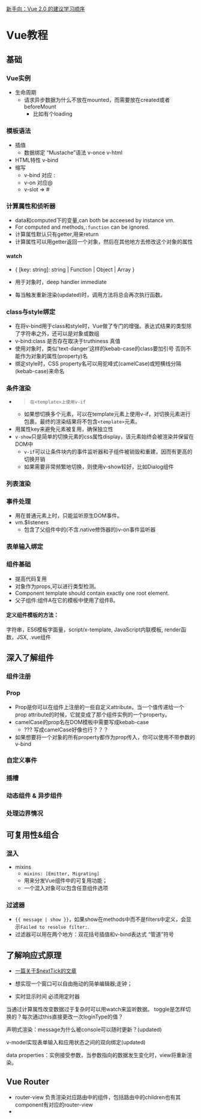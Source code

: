 [新手向：Vue 2.0 的建议学习顺序](https://zhuanlan.zhihu.com/p/23134551)

# Vue教程

## 基础
### Vue实例
+ 生命周期
  + 请求异步数据为什么不放在mounted，而需要放在created或者beforeMount
    + 比如有个loading
### 模板语法
+ 插值
  + 数据绑定   “Mustache”语法   v-once    v-html
+ HTML特性   v-bind
+ 缩写
  + v-bind 对应 :    
  + v-on 对应@
  + v-slot => #

### 计算属性和侦听器
+ data和computed下的变量,can both be acceesed by instance vm.
+ For computed and methods,`:function` can be ignored.
+ 计算属性默认只有getter,用来return 
+ 计算属性可以用getter返回一个对象，然后在其他地方去修改这个对象的属性

#### watch
+ { [key: string]: string | Function | Object | Array }
+ 用于对象时，deep  handler  immediate 

+ 每当触发重新渲染(updated)时，调用方法将总会再次执行函数。

### class与style绑定
+ 在将v-bind用于class和style时，Vue做了专门的增强。表达式结果的类型除了字符串之外，还可以是对象或数组
+ v-bind:class 是否存在取决于truthiness 真值
+ 使用对象时，类似'text-danger'这样的kebab-case的class要加引号 否则不能作为对象的属性(property)名
+ 绑定style时，CSS property名可以用驼峰式(camelCase)或短横线分隔(kebab-case)来命名

### 条件渲染
+ > `在<template>上使用v-if`
  + 如果想切换多个元素，可以在template元素上使用v-if，对切换元素进行包裹。最终的渲染结果将不包含`<template>`元素。
+ 用属性key来避免元素被复用，确保独立性
+ `v-show`只是简单的切换元素的css属性display，该元素始终会被渲染并保留在DOM中 
  + `v-if`可以让条件块内的事件监听器和子组件被销毁和重建，因而有更高的切换开销
  + 如果需要非常频繁地切换，则使用v-show较好，比如Dialog组件

### 列表渲染
### 事件处理
+ 用在普通元素上时，只能监听原生DOM事件。
+ vm.$listeners
  + 包含了父组件中的(不含.native修饰器的)v-on事件监听器

### 表单输入绑定

### 组件基础
+ 提高代码复用
+ 对象作为props,可以进行类型检测。
+ Component template should contain exactly one root element.
+ 父子组件:组件A在它的模板中使用了组件B。
#### 定义组件模板的方法： 
字符串，ES6模板字面量，script/x-template, JavaScript内联模板, render函数，JSX, .vue组件



## 深入了解组件
### 组件注册

### Prop
+ Prop是你可以在组件上注册的一些自定义attribute。当一个值传递给一个prop attribute的时候，它就变成了那个组件实例的一个property。
+ camelCase的prop名在DOM模板中需要写成kebab-case
  + ??? 写成camelCase好像也行？？？
+ 如果想要将一个对象的所有property都作为prop传入，你可以使用不带参数的v-bind

### 自定义事件
### 插槽
### 动态组件 & 异步组件
### 处理边界情况

## 可复用性&组合
### 混入
+ mixins
  + `mixins: [Emitter, Migrating]`
  + 用来分发Vue组件中的可复用功能；
  + 一个混入对象可以包含任意组件选项
### 过滤器
+ `{{ message | show }}`，如果show在methods中而不是filters中定义，会显示`Failed to resolve filter:`.
+ 过滤器可以用在两个地方：双花括号插值和v-bind表达式  “管道”符号

## 了解响应式原理
+ [一篇关于$nextTick的文章](https://segmentfault.com/a/1190000012861862#comment-area)



+ 想实现一个窗口可以自由拖动的简单编辑器;走钟；
+ 实时显示时间 必须用定时器

当通过计算属性改变数据过于复杂时可以用watch来监听数据。
toggle是怎样切换的？每次通过this直接更改一次loginType的值？

声明式渲染：message为什么被console可以随时更新？(updated)


v-model实现表单输入和应用状态之间的双向绑定(updated)

data properties：实例接受参数，当参数指向的数据发生变化时，view将重新渲染。











## Vue Router
+ router-view 负责渲染对应路由中的组件，包括路由中的children也有其component有对应的router-view
+ 

























